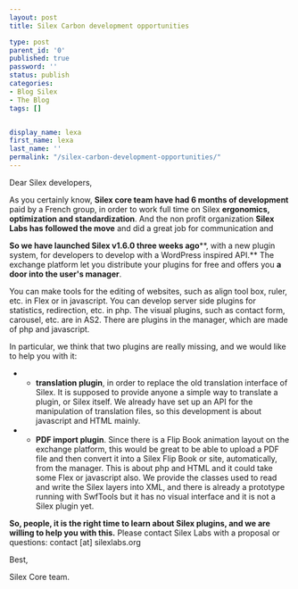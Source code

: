 ```yaml
---
layout: post
title: Silex Carbon development opportunities

type: post
parent_id: '0'
published: true
password: ''
status: publish
categories:
- Blog Silex
- The Blog
tags: []


display_name: lexa
first_name: lexa
last_name: ''
permalink: "/silex-carbon-development-opportunities/"
---
```


Dear Silex developers,

As you certainly know, **Silex core team have had 6 months of development** paid by a French group, in order to work full time on Silex **ergonomics, optimization and standardization**. And the non profit organization **Silex Labs has followed the move** and did a great job for communication and


**So we have launched Silex v1.6.0 three weeks ago****, with a new plugin system, for developers to develop with a WordPress inspired API.** The exchange platform let you distribute your plugins for free and offers you **a door into the user's manager**.







You can make tools for the editing of websites, such as align tool box, ruler, etc. in Flex or in javascript. You can develop server side plugins for statistics, redirection, etc. in php. The visual plugins, such as contact form, carousel, etc. are in AS2. There are plugins in the manager, which are made of php and javascript.

In particular, we think that two plugins are really missing, and we would like to help you with
it: 
*   - **translation plugin**, in order to replace the old translation interface of Silex. It is supposed to provide anyone a simple way to translate a plugin, or Silex itself. We already have set up an API for the manipulation of translation files, so this development is about javascript and HTML mainly.
*   - **PDF import plugin**. Since there is a Flip Book animation layout on the exchange platform, this would be great to be able to upload a PDF file and then convert it into a Silex Flip Book or site, automatically, from the manager. This is about php and HTML and it could take some Flex or javascript also. We provide the classes used to read and write the Silex layers into XML, and there is already a prototype running with SwfTools but it has no visual interface and it is not a Silex plugin yet.

**So, people, it is the right time to learn about Silex plugins, and we are willing to help you with this.** Please contact Silex Labs with a proposal or
questions: contact [at] silexlabs.org

Best,

Silex Core team.